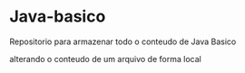 # Java-basico
Repositorio para armazenar todo o conteudo de Java Basico

alterando o conteudo de um arquivo de forma local


